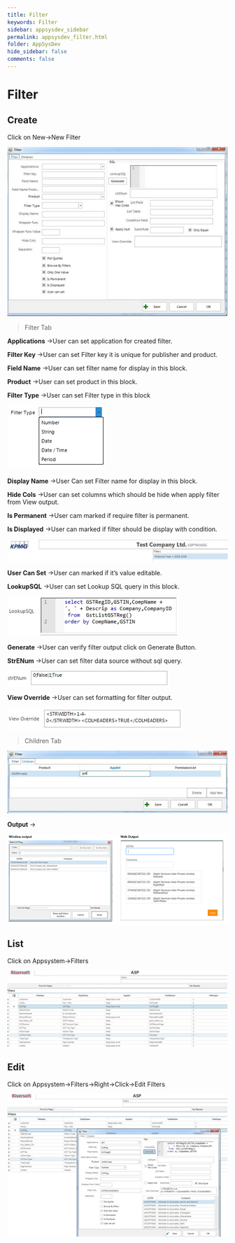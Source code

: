 ```yaml
---
title: Filter
keywords: Filter
sidebar: appsysdev_sidebar
permalink: appsysdev_filter.html
folder: AppSysDev
hide_sidebar: false
comments: false
---
```



# Filter

## Create

Click on New->New Filter

![](images/image8_99.jpg)

>Filter Tab

**Applications** ->User can set application for created filter.

**Filter Key** ->User can set Filter key it is unique for publisher and product.

**Field Name** ->User can set filter name for display in this block.

**Product** ->User can set product in this block.

**Filter Type** ->User can set Filter type in this block

![](images/image8_100.jpg)

**Display Name** ->User Can set Filter name for display in this block.

**Hide Cols** ->User can set columns which should be hide when apply filter from View output.

**Is Permanent** ->User cam marked if require filter is permanent.

**Is Displayed** ->User can marked if filter should be display with condition.

![](images/image8_101.jpg)

**User Can Set** ->User can marked if it’s value editable.

**LookupSQL** ->User can set Lookup SQL query in this block.

![](images/image8_102.jpg)

**Generate** ->User can verify filter output click on Generate Button.

**StrENum** ->User can set filter data source without sql query.

![](images/image8_103.jpg)

**View Override** ->User can set formatting for filter output.

![](images/image8_104.jpg)

> Children Tab

![](images/image8_105.jpg)

**Output** ->

![](images/image8_106.png)


## List

Click on Appsystem->Filters

![](images/image8_107.jpg)

## Edit

Click on Appsystem->Filters->Right->Click->Edit Filters

![](images/image8_108.jpg)
